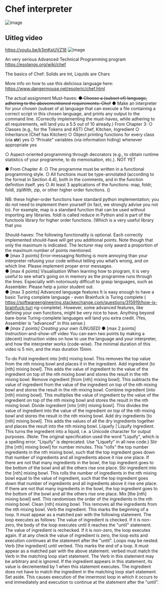 # Chef interpreter
![image](https://user-images.githubusercontent.com/22635990/80474326-9db83580-8947-11ea-951b-d731f99f3a00.png)


## Uitleg video
https://youtu.be/k1imKpUVZ18
![image](https://user-images.githubusercontent.com/22635990/81485996-f6de6e00-9251-11ea-8e1a-3198cd11295a.png)

An very serious Advanced Technical Programming program
https://esolangs.org/wiki/chef


The basics of Chef:
Solids are int, Liquids are Chars

More info on how to use this delicious language here:
https://www.dangermouse.net/esoteric/chef.html


The actual assignment Must-haves: 
~~● Choose a (subset of) language, adhering to the abovementioned requirements: Chef~~
● Make an interpreter for your chosen (subset of a) language that can execute a file containing a correct script in this chosen language, and prints any output to the command line.
(Correctly implementing the must-haves, while adhering to all requirements, will land you a 5.5 out of 10 already.)
From Chapter 3:
○ Classes (e.g., for the Tokens and AST)
Chef, Kitchen, Ingredient
○ Inheritance
(Chef has Kitchen)
○ Object printing functions for every class (via __str__)
yes
○ “Private” variables (via information hiding) whenever appropriate
yes

○ Aspect-oriented programming through decorators (e.g., to obtain runtime
statistics of your programme, to do memoisation, etc.).
NOT YET

● From Chapter 4:
○ The programme must be written in a functional programming style.
○ All functions must be type-annotated (according to the format in Section 4.4),
both in the comments, and in the function definition itself.
yes
○ At least 3 applications of the functions: map, foldr, foldl, zipWith, zip, or other
higher order functions. 
()

NB: these higher-order functions have standard python
implementation; you do not need to implement them yourself (in fact, we strongly
advise you not to). For example, map is a standard function that can be used
without importing any libraries. foldl is called reduce in Python and is part of the
functools library for higher order functions. (Which is a very useful library that you

 
Should-haves:  The following functionality is optional. Each correctly implemented should-have will get you 
additional points. Note though that only the maximum is indicated. The lecturer may only award a proportion of the maximum number of points mentioned.  
● [max 3 points] Error-messaging ​Nothing is more annoying than your interpreter refusing your code without telling you what’s wrong, and on which line. Please implement proper error messages.  
● [max 4 points] Visualisation ​When learning how to program, it is very useful to see what’s going on in memory as the programme runs through the lines. Especially with notoriously difficult to grasp languages, such as Assembler. Please help a junior student out.  
● [max 3 points] Advanced language features ​It is easy enough to have a basic Turing complete language - even Brainfuck is Turing complete (​https://softwareengineering.stackexchange.com/questions/315919/how-is-brainfuck-turi ng-complete​). However, some advanced features, like defining your own functions, might be very nice to have. Anything beyond bare-bone Turing-complete languages will land you extra credit. (Yes, Assembler is “advanced” in this sense.)  
_● [max 2 points] Creating your own (UNUSED)_
● [max 2 points] Instruction-and-show-off video ​You can earn two points by making a (decent) instruction video on how to use the language and your interpreter, and how the interpreter works (code-wise). The minimal duration of this video is 5 min, and the max duration 15min.

To-do
Fold ingredient into [nth] mixing bowl.
This removes the top value from the nth mixing bowl and places it in the ingredient.
Add ingredient [to [nth] mixing bowl].
This adds the value of ingredient to the value of the ingredient on top of the nth mixing bowl and stores the result in the nth mixing bowl.
Remove ingredient [from [nth] mixing bowl].
This subtracts the value of ingredient from the value of the ingredient on top of the nth mixing bowl and stores the result in the nth mixing bowl.
Combine ingredient [into [nth] mixing bowl].
This multiplies the value of ingredient by the value of the ingredient on top of the nth mixing bowl and stores the result in the nth mixing bowl.
Divide ingredient [into [nth] mixing bowl].
This divides the value of ingredient into the value of the ingredient on top of the nth mixing bowl and stores the result in the nth mixing bowl.
Add dry ingredients [to [nth] mixing bowl].
This adds the values of all the dry ingredients together and places the result into the nth mixing bowl.
Liquefy | Liquify ingredient.
This turns the ingredient into a liquid, i.e. a Unicode character for output purposes. (Note: The original specification used the word "Liquify", which is a spelling error. "Liquify" is deprecated. Use "Liquefy" in all new code.)
Stir [the [nth] mixing bowl] for number minutes.
This "rolls" the top number ingredients in the nth mixing bowl, such that the top ingredient goes down that number of ingredients and all ingredients above it rise one place. If there are not that many ingredients in the bowl, the top ingredient goes to tbe bottom of the bowl and all the others rise one place.
Stir ingredient into the [nth] mixing bowl.
This rolls the number of ingredients in the nth mixing bowl equal to the value of ingredient, such that the top ingredient goes down that number of ingredients and all ingredients above it rise one place. If there are not that many ingredients in the bowl, the top ingredient goes to the bottom of the bowl and all the others rise one place.
Mix [the [nth] mixing bowl] well.
This randomises the order of the ingredients in the nth mixing bowl.
Clean [nth] mixing bowl.
This removes all the ingredients from the nth mixing bowl.
Verb the ingredient.
This marks the beginning of a loop. It must appear as a matched pair with the following statement. The loop executes as follows: The value of ingredient is checked. If it is non-zero, the body of the loop executes until it reaches the "until" statement. The value of ingredient is rechecked. If it is non-zero, the loop executes again. If at any check the value of ingredient is zero, the loop exits and execution continues at the statement after the "until". Loops may be nested.
Verb [the ingredient] until verbed.
This marks the end of a loop. It must appear as a matched pair with the above statement. verbed must match the Verb in the matching loop start statement. The Verb in this statement may be arbitrary and is ignored. If the ingredient appears in this statement, its value is decremented by 1 when this statement executes. The ingredient does not have to match the ingredient in the matching loop start statement.
Set aside.
This causes execution of the innermost loop in which it occurs to end immediately and execution to continue at the statement after the "until".
